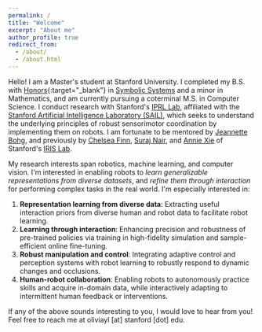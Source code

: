 ```yaml
---
permalink: /
title: "Welcome"
excerpt: "About me"
author_profile: true
redirect_from: 
  - /about/
  - /about.html
---
```


Hello! I am a Master's student at Stanford University. I completed my B.S. with [Honors](https://purl.stanford.edu/jp127mt8218){:target="_blank"} in [Symbolic Systems](https://symsys.stanford.edu/) and a minor in Mathematics, and am currently pursuing a coterminal M.S. in Computer Science. I conduct research with Stanford's [IPRL Lab](https://iprl.stanford.edu/), affiliated with the [Stanford Artificial Intelligence Laboratory (SAIL)](https://ai.stanford.edu/), which seeks to understand the underlying principles of robust sensorimotor coordination by implementing them on robots. I am fortunate to be mentored by [Jeannette Bohg](https://web.stanford.edu/~bohg/), and previously by [Chelsea Finn](https://ai.stanford.edu/~cbfinn/), [Suraj Nair](https://suraj-nair-1.github.io/), and [Annie Xie](https://anxie.github.io/) of Stanford's [IRIS Lab](https://irislab.stanford.edu/).

My research interests span robotics, machine learning, and computer vision. I'm interested in enabling robots to *learn generalizable representations from diverse datasets*, and *refine them through interaction* for performing complex tasks in the real world. I'm especially interested in:
1. **Representation learning from diverse data**: Extracting useful interaction priors from diverse human and robot data to facilitate robot learning.
2. **Learning through interaction**: Enhancing precision and robustness of pre-trained policies via training in high-fidelity simulation and sample-efficient online fine-tuning.
3. **Robust manipulation and control**: Integrating adaptive control and perception systems with robot learning to robustly respond to dynamic changes and occlusions.
4. **Human-robot collaboration**: Enabling robots to autonomously practice skills and acquire in-domain data, while interactively adapting to intermittent human feedback or interventions. 

If any of the above sounds interesting to you, I would love to hear from you! Feel free to reach me at oliviayl [at] stanford [dot] edu.

<!-- 10/21/2024
1. **Learning from human data**: Enabling robots to leverage skill and object representations learned from human data for downstream tasks.
2. **Long-horizon planning and reasoning**: Improving long-horizon task completion by processing multimodal inputs and environmental feedback.
3. **Representation learning**: Developing robust action and state representations for planning, goal specification, and closed-loop task execution.
-->

<!-- 6/24/2024 Hello! I am a final year undergraduate student at Stanford University (Class of 2024), pursuing a B.S. in [Symbolic Systems](https://symsys.stanford.edu/) with a minor in Mathematics and a coterminal M.S. in Computer Science. I conduct research with Stanford's [IRIS Lab](https://irislab.stanford.edu/) which studies intelligence through robotic interaction at scale, affiliated with the [Stanford Artificial Intelligence Laboratory (SAIL)](https://ai.stanford.edu/) and [Stanford Machine Learning Group](http://ml.stanford.edu/index.html). I am fortunate to be mentored by Professor [Chelsea Finn](https://ai.stanford.edu/~cbfinn/), [Suraj Nair](https://cs.stanford.edu/~surajn/), and [Annie Xie](https://anxie.github.io/).
1. **Visual pretraining and representation learning**: Enabling robots to harness skill and object representations for downstram tasks, learned from human data. 
2. **Interactive learning from multimodal data**: Facilitating human-compatible robot behaviors by enabling robots to process multimodal inputs and feedback.
3. **Continual data collection and learning**: Improving methods for continually acquiring in-domain data and skills with limited supervision for novel environment adaptation.  ->

<!-- 4/1/2024: 1. Visual pretraining and representation learning: I am excited by the potential of embodied agents learning skill and object representations via pretraining on large, diverse datasets, and using them for sample-efficient exploration or downstream tasks.
2. Interactive learning from multimodal human data: Humans communicate goals using various modalities, from language to physical corrections. I hope to facilitate human-compatible robot behaviors by enabling robots to process multimodal inputs and feedback, potentially leveraging large pretrained models.
3. Continual data collection and learning: Ideally robots should continually acquire experience and skills with limited supervision. I aim to improve autonomous exploration methods for scalably collecting in-domain robot data and adapting to novel environments.-->

<!-- 12/6/2023(2): 1. **Visual pretraining and representation learning**: In novel situations, humans don't re-learn skills and object representations from scratch. I am excited by the potential of robotic agents similarly learning environmental representations via pretraining on large, diverse datasets, and using these representations for exploration or downstream tasks. 
2. **Interactive learning from multimodal human data**: Humans communicate goals and provide feedback using various modalities, from language to physical corrections. I hope to develop methods capable of understanding multimodal task specifications to generate more expressive, human-compatible behaviors in robots, potentially leveraging Internet-scale multimodal pretrained models.
3. **Continual data collection and learning**: Supervision is costly, and I am excited by the prospect of robots continually acquiring knowledge and skills with limited supervision, as humans often do. Autonomous exploration also facilitates scalable, in-domain robot data collection, and I aim to improve learning from exploration for adaptively performing downstream tasks in novel environments. -->

<!-- 12/6/2023: More broadly, I'm interested in *embodied systems capable of intelligently exploring their environments, and harnessing learned knowledge for downstream tasks*. When faced with novel situations, humans don't re-learn skills and object representations from scratch. I am excited by the potential of robotic agents similarly learning representations of the environment, for instance via pretraining on (potentially multimodal) information, and using these representations to explore novel environments intelligently through interaction. After familiarizing itself with the specific objects and dynamics the new environment, the robot can then proceed with its assigned tasks. ... Through my current coursework and research, ... Some areas of human cognition that I hope to explore through a computational lens are multimodal perception, interactive learning, and curiosity.... engineer computational analogs of these processes in AI systems.-->


<!-- OLD: More broadly, I'm interested in embodied intelligent systems capable of learning quickly and flexibly by cooperating with humans. I am excited by the interplay between autonomous and interactive reinforcement learning: a robot should ideally operate and learn autonomously, but query a human operator upon recognizing it has reached an irreversible or unsafe state. By processing human information and feedback, potentially from multiple modalities (language, images, physical repositioning etc.), the robot can then proceed with its assigned tasks. -->